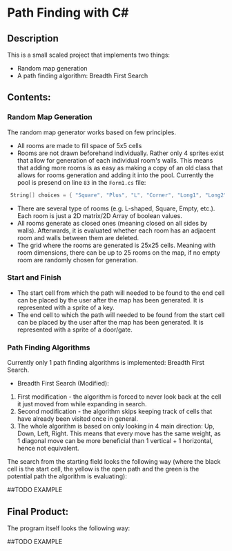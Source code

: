 # Path Finding with C#

## Description

This is a small scaled project that implements two things:
* Random map generation
* A path finding algorithm: Breadth First Search

## Contents:

### Random Map Generation

The random map generator works based on few principles.

* All rooms are made to fill space of 5x5 cells
* Rooms are not drawn beforehand individually. Rather only 4 sprites exist that allow for generation of each individual room's walls. This means that adding more rooms is as easy as making a copy of an old class that allows for rooms generation and adding it into the pool. Currently the pool is presend on line `83` in the `Form1.cs` file: 
```C#
 String[] choices = { "Square", "Plus", "L", "Corner", "Long1", "Long2", "Funnel", "Empty" };
````
* There are several type of rooms (e.g. L-shaped, Square, Empty, etc.). Each room is just a 2D matrix/2D Array of boolean values.
* All rooms generate as closed ones (meaning closed on all sides by walls). Afterwards, it is evaluated whether each room has an adjacent room and walls between them are deleted.
* The grid where the rooms are generated is 25x25 cells. Meaning with room dimensions, there can be up to 25 rooms on the map, if no empty room are randomly chosen for generation.

### Start and Finish

* The start cell from which  the path will needed to be found to the end cell can be placed by the user after the map has been generated. It is represented with a sprite of a key.
* The end  cell to which the path will needed to be found from the start cell can be placed by the user after the map  has been generated. It is represented with a sprite of a door/gate.

### Path Finding Algorithms

Currently only 1 path finding algorithms is implemented: Breadth First Search.

* Breadth First Search (Modified):
1. First modification - the algorithm is forced to never look back at the cell it just moved from while expanding in search.
2. Second modification - the algorithm skips keeping track of cells that have already been visited once in general.
3. The whole algorithm is based on only looking in 4 main direction: Up, Down, Left, Right. This means that every move has the same weight, as 1 diagonal  move can be more beneficial than 1 vertical + 1 horizontal, hence not equivalent.

The search from the starting field looks the following way (where the black cell is the start cell, the yellow is the open path and the green is the potential path the algorithm is evaluating):

##TODO EXAMPLE

## Final Product:

The program itself looks the following way:

##TODO EXAMPLE
